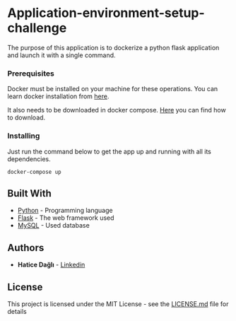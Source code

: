 
# Application-environment-setup-challenge

The purpose of this application is to dockerize a python flask application and launch it with a single command.

### Prerequisites

Docker must be installed on your machine for these operations. You can learn docker installation from [here](https://docs.docker.com/get-docker/).

It also needs to be downloaded in docker compose. [Here](https://docs.docker.com/compose/install/) you can find how to download.


### Installing

Just run the command below to get the app up and running with all its dependencies.


```
docker-compose up
```

## Built With

* [Python](https://www.python.org/) - Programming language
* [Flask](https://flask.palletsprojects.com/en/2.1.x/) - The web framework used
* [MySQL](https://www.mysql.com/) - Used database

## Authors

* **Hatice Dağlı**  - [Linkedin](https://www.linkedin.com/in/hatice-dagli/)


## License

This project is licensed under the MIT License - see the [LICENSE.md](LICENSE.md) file for details

